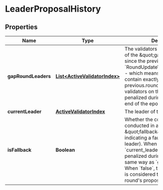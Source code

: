 

# LeaderProposalHistory


## Properties

| Name | Type | Description | Notes |
|------------ | ------------- | ------------- | -------------|
|**gapRoundLeaders** | [**List&lt;ActiveValidatorIndex&gt;**](ActiveValidatorIndex.md) | The validators which were leaders of the \&quot;gap\&quot; rounds (i.e. since the previous &#x60;RoundUpdateValidatorTransaction&#x60; - which means that this list will contain exactly &#x60;current.round - previous.round - 1&#x60; elements). The validators on this list should be penalized during emissions at the end of the epoch. |  |
|**currentLeader** | [**ActiveValidatorIndex**](ActiveValidatorIndex.md) | The leader of the concluded round. |  |
|**isFallback** | **Boolean** | Whether the concluded round was conducted in a \&quot;fallback\&quot; mode (i.e. indicating a fault of the current leader). When &#x60;true&#x60;, the &#x60;current_leader&#x60; should be penalized during emissions in the same way as &#x60;gap_round_leaders&#x60;. When &#x60;false&#x60;, the &#x60;current_leader&#x60; is considered to have made this round&#39;s proposal successfully. |  |




